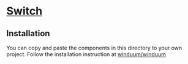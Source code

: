 # [Switch](https://winduum.dev/docs/components/switch.html)

## Installation
You can copy and paste the components in this directory to your own project.
Follow the installation instruction at [winduum/winduum](https://github.com/winduum/winduum/tree/main/src/components/switch)
